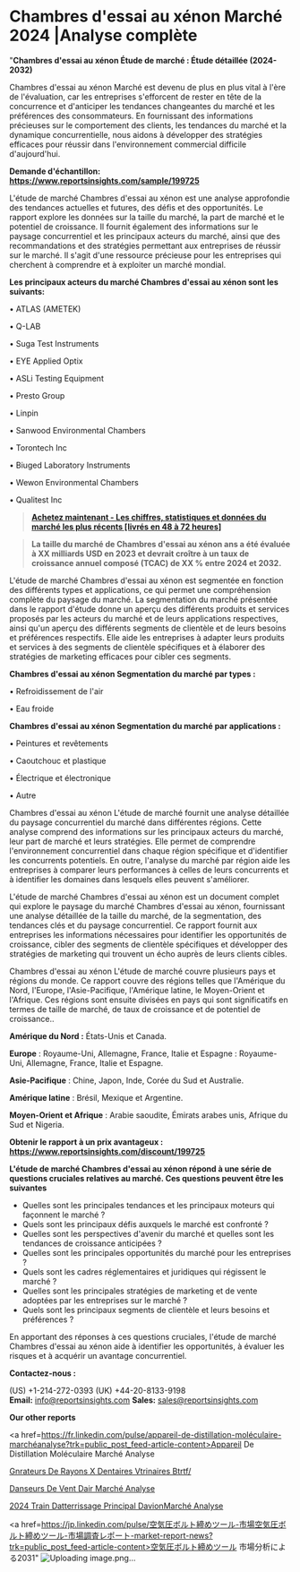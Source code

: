 # Chambres d'essai au xénon Marché 2024 |Analyse complète

"<strong>Chambres d'essai au xénon Étude de marché : Étude détaillée (2024-2032)</strong>

Chambres d'essai au xénon Marché est devenu de plus en plus vital à l'ère de l'évaluation, car les entreprises s'efforcent de rester en tête de la concurrence et d'anticiper les tendances changeantes du marché et les préférences des consommateurs. En fournissant des informations précieuses sur le comportement des clients, les tendances du marché et la dynamique concurrentielle, nous aidons à développer des stratégies efficaces pour réussir dans l'environnement commercial difficile d'aujourd'hui.

<strong>Demande d'échantillon: <a href=https://www.reportsinsights.com/sample/199725>https://www.reportsinsights.com/sample/199725</a></strong>

L'étude de marché Chambres d'essai au xénon est une analyse approfondie des tendances actuelles et futures, des défis et des opportunités. Le rapport explore les données sur la taille du marché, la part de marché et le potentiel de croissance. Il fournit également des informations sur le paysage concurrentiel et les principaux acteurs du marché, ainsi que des recommandations et des stratégies permettant aux entreprises de réussir sur le marché. Il s'agit d'une ressource précieuse pour les entreprises qui cherchent à comprendre et à exploiter un marché mondial.

<strong>Les principaux acteurs du marché Chambres d'essai au xénon sont les suivants:</strong>

• ATLAS (AMETEK)

• Q-LAB

• Suga Test Instruments

• EYE Applied Optix

• ASLi Testing Equipment

• Presto Group

• Linpin

• Sanwood Environmental Chambers

• Torontech Inc

• Biuged Laboratory Instruments

• Wewon Environmental Chambers

• Qualitest Inc
<blockquote><a href=https://www.reportsinsights.com/buynow/199725><span style=text-decoration: underline;><strong>Achetez maintenant - Les chiffres, statistiques et données du marché les plus récents [livrés en 48 à 72 heures]</strong></span></a></blockquote>
<blockquote><span style=text-decoration: underline;><strong>La taille du marché de Chambres d'essai au xénon ans a été évaluée à XX milliards USD en 2023 et devrait croître à un taux de croissance annuel composé (TCAC) de XX % entre 2024 et 2032.</strong></span></blockquote>
L'étude de marché Chambres d'essai au xénon est segmentée en fonction des différents types et applications, ce qui permet une compréhension complète du paysage du marché. La segmentation du marché présentée dans le rapport d'étude donne un aperçu des différents produits et services proposés par les acteurs du marché et de leurs applications respectives, ainsi qu'un aperçu des différents segments de clientèle et de leurs besoins et préférences respectifs. Elle aide les entreprises à adapter leurs produits et services à des segments de clientèle spécifiques et à élaborer des stratégies de marketing efficaces pour cibler ces segments.

<strong>Chambres d'essai au xénon Segmentation du marché par types :</strong>

• Refroidissement de l'air

• Eau froide

<strong>Chambres d'essai au xénon Segmentation du marché par applications :</strong>

• Peintures et revêtements

• Caoutchouc et plastique

• Électrique et électronique

• Autre

Chambres d'essai au xénon L'étude de marché fournit une analyse détaillée du paysage concurrentiel du marché dans différentes régions. Cette analyse comprend des informations sur les principaux acteurs du marché, leur part de marché et leurs stratégies. Elle permet de comprendre l'environnement concurrentiel dans chaque région spécifique et d'identifier les concurrents potentiels. En outre, l'analyse du marché par région aide les entreprises à comparer leurs performances à celles de leurs concurrents et à identifier les domaines dans lesquels elles peuvent s'améliorer.

L'étude de marché Chambres d'essai au xénon est un document complet qui explore le paysage du marché Chambres d'essai au xénon, fournissant une analyse détaillée de la taille du marché, de la segmentation, des tendances clés et du paysage concurrentiel. Ce rapport fournit aux entreprises les informations nécessaires pour identifier les opportunités de croissance, cibler des segments de clientèle spécifiques et développer des stratégies de marketing qui trouvent un écho auprès de leurs clients cibles.

Chambres d'essai au xénon L'étude de marché couvre plusieurs pays et régions du monde. Ce rapport couvre des régions telles que l'Amérique du Nord, l'Europe, l'Asie-Pacifique, l'Amérique latine, le Moyen-Orient et l'Afrique. Ces régions sont ensuite divisées en pays qui sont significatifs en termes de taille de marché, de taux de croissance et de potentiel de croissance..

<strong>Amérique du Nord :</strong> États-Unis et Canada.

<strong>Europe</strong> : Royaume-Uni, Allemagne, France, Italie et Espagne : Royaume-Uni, Allemagne, France, Italie et Espagne.

<strong>Asie-Pacifique</strong> : Chine, Japon, Inde, Corée du Sud et Australie.

<strong>Amérique latine</strong> : Brésil, Mexique et Argentine.

<strong>Moyen-Orient et Afrique</strong> : Arabie saoudite, Émirats arabes unis, Afrique du Sud et Nigeria.

<strong>Obtenir le rapport à un prix avantageux : <a href=https://www.reportsinsights.com/discount/199725>https://www.reportsinsights.com/discount/199725</a></strong>

<strong>L'étude de marché Chambres d'essai au xénon répond à une série de questions cruciales relatives au marché. Ces questions peuvent être les suivantes</strong>
<ul>
  <li>Quelles sont les principales tendances et les principaux moteurs qui façonnent le marché ?</li>
  <li>Quels sont les principaux défis auxquels le marché est confronté ?</li>
  <li>Quelles sont les perspectives d'avenir du marché et quelles sont les tendances de croissance anticipées ?</li>
  <li>Quelles sont les principales opportunités du marché pour les entreprises ?</li>
  <li>Quels sont les cadres réglementaires et juridiques qui régissent le marché ?</li>
  <li>Quelles sont les principales stratégies de marketing et de vente adoptées par les entreprises sur le marché ?</li>
  <li>Quels sont les principaux segments de clientèle et leurs besoins et préférences ?</li>
</ul>
En apportant des réponses à ces questions cruciales, l'étude de marché Chambres d'essai au xénon aide à identifier les opportunités, à évaluer les risques et à acquérir un avantage concurrentiel.

<strong>Contactez-nous :</strong>

(US) +1-214-272-0393
(UK) +44-20-8133-9198
<strong>Email:</strong> <a>info@reportsinsights.com</a>
<strong>Sales:</strong> <a>sales@reportsinsights.com</a>

<strong>Our other reports</strong>

<a href=https://fr.linkedin.com/pulse/appareil-de-distillation-moléculaire-marchéanalyse?trk=public_post_feed-article-content>Appareil De Distillation Moléculaire Marché Analyse</a>

<a href=https://www.linkedin.com/pulse/g%C3%A9n%C3%A9rateurs-de-rayons-x-dentaires-v%C3%A9t%C3%A9rinaires-btrtf/>Gnrateurs De Rayons X Dentaires Vtrinaires Btrtf/</a>

<a href=https://www.linkedin.com/pulse/danseurs-de-vent-dair-march%C3%A9-rapport-sur-le-paysage-ntl0f/>Danseurs De Vent Dair Marché Analyse</a>

<a href=https://www.linkedin.com/pulse/2024-train-datterrissage-principal-davionmarch%C3%A9-3vfbc/>2024 Train Datterrissage Principal DavionMarché Analyse</a>

<a href=https://jp.linkedin.com/pulse/空気圧ボルト締めツール-市場空気圧ボルト締めツール-市場調査レポート-market-report-news?trk=public_post_feed-article-content>空気圧ボルト締めツール 市場分析による2031</a>"
![Uploading image.png…]()
